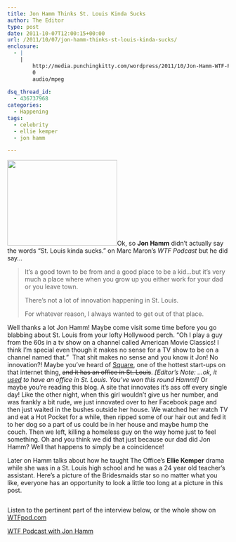```yaml
---
title: Jon Hamm Thinks St. Louis Kinda Sucks
author: The Editor
type: post
date: 2011-10-07T12:00:15+00:00
url: /2011/10/07/jon-hamm-thinks-st-louis-kinda-sucks/
enclosure:
  - |
    |
        http://media.punchingkitty.com/wordpress/2011/10/Jon-Hamm-WTF-Podcast.mp3
        0
        audio/mpeg
        
dsq_thread_id:
  - 436737968
categories:
  - Happening
tags:
  - celebrity
  - ellie kemper
  - jon hamm

---
```

[<img class="alignright size-full wp-image-10727" title="jon_hamm" src="http://media.punchingkitty.com/wordpress/2011/10/jon_hamm.jpeg?filter=resize&w=250" alt="" width="250" height="195" />][1]Ok, so **Jon Hamm** didn&#8217;t actually say the words &#8220;St. Louis kinda sucks.&#8221; on Marc Maron&#8217;s _WTF Podcast_ but he did say&#8230;

> It&#8217;s a good town to be from and a good place to be a kid&#8230;but it&#8217;s very much a place where when you grow up you either work for your dad or you leave town.
> 
> There&#8217;s not a lot of innovation happening in St. Louis.
> 
> For whatever reason, I always wanted to get out of that place.

Well thanks a lot Jon Hamm! Maybe come visit some time before you go blabbing about St. Louis from your lofty Hollywood perch. &#8220;Oh I play a guy from the 60s in a tv show on a channel called American Movie Classics! I think I&#8217;m special even though it makes no sense for a TV show to be on a channel named that.&#8221;  That shit makes no sense and you know it Jon! No innovation?! Maybe you&#8217;ve heard of <a href="https://squareup.com/" target="_blank">Square</a>, one of the hottest start-ups on that internet thing, <del>and it has an office in St. Louis</del>. _[Editor&#8217;s Note: &#8230;ok, it <span style="text-decoration: underline;">used</span> to have an office in St. Louis. You&#8217;ve won this round Hamm!]_ Or maybe you&#8217;re reading this blog. A site that innovates it&#8217;s ass off every single day! Like the other night, when this girl wouldn&#8217;t give us her number, and was frankly a bit rude, we just innovated over to her Facebook page and then just waited in the bushes outside her house. We watched her watch TV and eat a Hot Pocket for a while, then ripped some of our hair out and fed it to her dog so a part of us could be in her house and maybe hump the couch. Then we left, killing a homeless guy on the way home just to feel something. Oh and you think we did that just because our dad did Jon Hamm? Well that happens to simply be a coincidence!

Later on Hamm talks about how he taught The Office&#8217;s **Ellie Kemper** drama while she was in a St. Louis high school and he was a 24 year old teacher&#8217;s assistant. Here&#8217;s a picture of the Bridesmaids star so no matter what you like, everyone has an opportunity to look a little too long at a picture in this post.

<p style="text-align: center;">
  <a href="http://media.punchingkitty.com/wordpress/2011/10/ellie-kemper-sexy-sag-cov.jpeg"><img class="aligncenter size-full wp-image-10728" title="ellie-kemper-sexy-sag-cov" src="http://media.punchingkitty.com/wordpress/2011/10/ellie-kemper-sexy-sag-cov.jpeg?filter=resize&w=450" alt="" /></a>
</p>

Listen to the pertinent part of the interview below, or the whole show on <a href="http://www.wtfpod.com/podcast/episodes/episode_215_-_jon_hamm" target="_blank">WTFpod.com</a>

<a href="http://media.punchingkitty.com/wordpress/2011/10/Jon-Hamm-WTF-Podcast.mp3" target="_blank">WTF Podcast with Jon Hamm</a>

&nbsp;

 [1]: http://media.punchingkitty.com/wordpress/2011/10/jon_hamm.jpeg